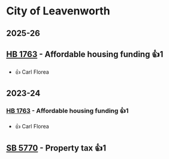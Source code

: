 # City of Leavenworth
## 2025-26

## [HB 1763](/bill/2025-26/hb/1763/) - Affordable housing funding 👍1  
* 👍 Carl Florea

## 2023-24

### [HB 1763](/bill/2023-24/hb/1763/) - Affordable housing funding 👍1  
* 👍 Carl Florea

## [SB 5770](/bill/2023-24/sb/5770/) - Property tax 👍1  
